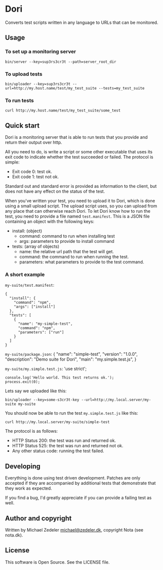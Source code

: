 # Dori

Converts test scripts written in any language to URLs that can be monitored.

## Usage

### To set up a monitoring server

    bin/server --key=sup3rs3cr3t --path=server_root_dir

### To upload tests

    bin/uploader --key=sup3rs3cr3t --url=http://my.host.name/test/my_test_suite --tests=my_test_suite

### To run tests

    curl http://my.host.name/test/my_test_suite/some_test


## Quick start

Dori is a monitoring server that is able to run tests that you provide and return their output over http.

All you need to do, is write a script or some other executable that uses its exit code to indicate whether
the test succeeded or failed. The protocol is simple:

 * Exit code 0: test ok.
 * Exit code 1: test not ok.

Standard out and standard error is provided as information to the client, but does not have any effect on the
status of the test.

When you've written your test, you need to upload it to Dori, which is done using a small upload script. The
upload script uses, so you can upload from any place that can otherwise reach Dori. To let Dori know how to
run the test, you need to provide a file named `test.manifest`. This is a JSON file containing an object with
the following keys:

 * install: (object)
   * command: command to run when installing test
   * args: parameters to provide to install command
 * tests: (array of objects)
   * name: the relative url path that the test will get.
   * command: the command to run when running the test.
   * parameters: what parameters to provide to the test command.

### A short example

`my-suite/test.manifest`:

    {
      "install": {
        "command": "npm",
        "args": ["install"]
      },
      "tests": [
        {
          "name": "my-simple-test",
          "command": "npm",
          "parameters": ["run"]
        }
      ]
    }

`my-suite/package.json`:
    {
      "name": "simple-test",
      "version": "1.0.0",
      "description": "Demo suite for Dori",
      "main": "my.simple.test.js",
    }

`my-suite/my.simple.test.js`:
    'use strict';

    console.log('Hello world. This test returns ok.');
    process.exit(0);


Lets say we uploaded like this:

    bin/uploader --key=some-s3cr3t-key --url=http://my.local.server/my-suite my-suite

You should now be able to run the test `my.simple.test.js` like this:

    curl http://my.local.server/my-suite/simple-test

The protocol is as follows:

 * HTTP Status 200: the test was run and returned ok.
 * HTTP Status 525: the test was run and returned not ok.
 * Any other status code: running the test failed.


## Developing

Everything is done using test driven development. Patches are only accepted if they are accompanied by additional
tests that demonstrate that they work as expected.

If you find a bug, I'd greatly appreciate if you can provide a failing test as well.


## Author and copyright

Written by Michael Zedeler <michael@zedeler.dk>, copyright Nota (see nota.dk).

## License

This software is Open Source. See the LICENSE file.
